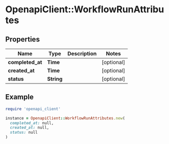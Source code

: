# OpenapiClient::WorkflowRunAttributes

## Properties

| Name | Type | Description | Notes |
| ---- | ---- | ----------- | ----- |
| **completed_at** | **Time** |  | [optional] |
| **created_at** | **Time** |  | [optional] |
| **status** | **String** |  | [optional] |

## Example

```ruby
require 'openapi_client'

instance = OpenapiClient::WorkflowRunAttributes.new(
  completed_at: null,
  created_at: null,
  status: null
)
```


